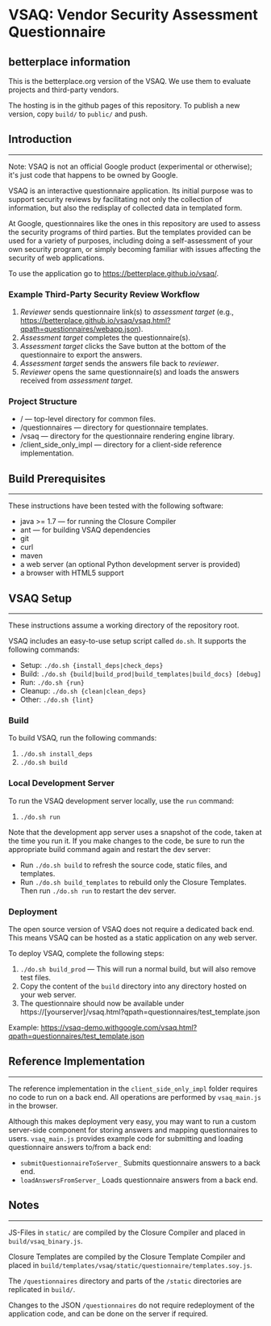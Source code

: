 # VSAQ: Vendor Security Assessment Questionnaire

## betterplace information

This is the betterplace.org version of the VSAQ. We use them to evaluate projects
and third-party vendors.

The hosting is in the github pages of this repository. To publish a new
version, copy `build/` to `public/` and push.


## Introduction
----
Note: VSAQ is not an official Google product (experimental or otherwise);
it's just code that happens to be owned by Google.

VSAQ is an interactive questionnaire application. Its initial purpose was
to support security reviews by facilitating not only the collection of
information, but also the redisplay of collected data in templated form.

At Google, questionnaires like the ones in this repository are used to
assess the security programs of third parties. But the templates provided
can be used for a variety of purposes, including doing a self-assessment
of your own security program, or simply becoming familiar with issues
affecting the security of web applications.

To use the application go to https://betterplace.github.io/vsaq/.


### Example Third-Party Security Review Workflow
1. *Reviewer* sends questionnaire link(s) to *assessment target*
(e.g., https://betterplace.github.io/vsaq/vsaq.html?qpath=questionnaires/webapp.json).
1. *Assessment target* completes the questionnaire(s).
1. *Assessment target* clicks the Save button at the bottom of the questionnaire
to export the answers.
1. *Assessment target* sends the answers file back to *reviewer*.
1. *Reviewer* opens the same questionnaire(s) and loads the answers received
from *assessment target*.


### Project Structure

* / — top-level directory for common files.
* /questionnaires — directory for questionnaire templates.
* /vsaq — directory for the questionnaire rendering engine library.
* /client_side_only_impl — directory for a client-side reference implementation.


## Build Prerequisites
----
These instructions have been tested with the following software:

* java >= 1.7 — for running the Closure Compiler
* ant — for building VSAQ dependencies
* git
* curl
* maven
* a web server (an optional Python development server is provided)
* a browser with HTML5 support


## VSAQ Setup
----
These instructions assume a working directory of the repository root.

VSAQ includes an easy-to-use setup script called `do.sh`. It supports the
following commands:

 * Setup:   `./do.sh {install_deps|check_deps}`
 * Build:   `./do.sh {build|build_prod|build_templates|build_docs} [debug]`
 * Run:     `./do.sh {run}`
 * Cleanup: `./do.sh {clean|clean_deps}`
 * Other:   `./do.sh {lint}`


### Build

To build VSAQ, run the following commands:

1. `./do.sh install_deps`
1. `./do.sh build`


### Local Development Server
To run the VSAQ development server locally, use the `run` command:

1. `./do.sh run`

Note that the development app server uses a snapshot of the code, taken
at the time you run it. If you make changes to the code, be sure to run the
appropriate build command again and restart the dev server:

 * Run `./do.sh build`  to refresh the source code, static files, and templates.
 * Run `./do.sh build_templates` to rebuild only the Closure Templates. Then
 run `./do.sh run` to restart the dev server.


### Deployment
The open source version of VSAQ does not require a dedicated back end. This means
VSAQ can be hosted as a static application on any web server.

To deploy VSAQ, complete the following steps:

1. `./do.sh build_prod` — This will run a normal build, but will also remove
test files.
1. Copy the content of the `build` directory into any directory hosted on your
web server.
1. The questionnaire should now be available under
https://[yourserver]/vsaq.html?qpath=questionnaires/test_template.json

Example: https://vsaq-demo.withgoogle.com/vsaq.html?qpath=questionnaires/test_template.json


## Reference Implementation
----
The reference implementation in the `client_side_only_impl` folder requires no
code to run on a back end. All operations are performed by `vsaq_main.js` in the
browser.

Although this makes deployment very easy, you may want to run a custom
server-side component for storing answers and mapping questionnaires
to users. `vsaq_main.js` provides example code for submitting and loading questionnaire
answers to/from a back end:

 * `submitQuestionnaireToServer_` Submits questionnaire answers to a back end.
 * `loadAnswersFromServer_` Loads questionnaire answers from a back end.


## Notes
----
JS-Files in `static/` are compiled by the Closure Compiler and placed in
`build/vsaq_binary.js`.

Closure Templates are compiled by the Closure Template Compiler
and placed in `build/templates/vsaq/static/questionnaire/templates.soy.js`.

The `/questionnaires` directory and parts of the `/static` directories are
replicated in `build/`.

Changes to the JSON `/questionnaires` do not require redeployment of the
application code, and can be done on the server if required.

